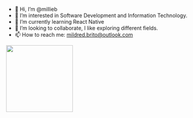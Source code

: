 - 👋 Hi, I’m @millieb
- 👀 I’m interested in Software Development and Information Technology.
- 🌱 I’m currently learning React Native
- 💞️ I’m looking to collaborate, I like exploring different fields.
- 📫 How to reach me: mildred.brito@outlook.com

<img height="180em" src="https://github-readme-stats.vercel.app/api?username=millieb&show_icons=true&hide_border=true&&count_private=true&include_all_commits=true" />

<!---
millieb/millieb is a ✨ special ✨ repository because its `README.md` (this file) appears on your GitHub profile.
You can click the Preview link to take a look at your changes.
--->
